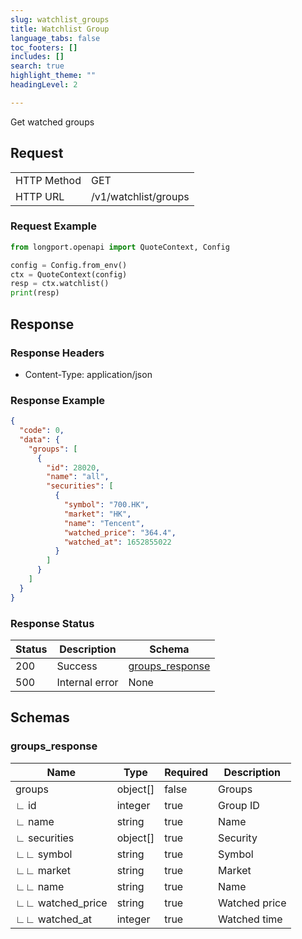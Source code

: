 ```yaml
---
slug: watchlist_groups
title: Watchlist Group
language_tabs: false
toc_footers: []
includes: []
search: true
highlight_theme: ""
headingLevel: 2

---
```


Get watched groups

<SDKLinks module="quote" klass="QuoteContext" method="watchlist" />

## 

## Request

<table className="http-basic">
<tbody>
<tr><td className="http-basic-key">HTTP Method</td><td>GET</td></tr>
<tr><td className="http-basic-key">HTTP URL</td><td>/v1/watchlist/groups 
</td></tr>
</tbody>
</table>

### Request Example

```python
from longport.openapi import QuoteContext, Config

config = Config.from_env()
ctx = QuoteContext(config)
resp = ctx.watchlist()
print(resp)
```

## Response

### Response Headers

- Content-Type: application/json

### Response Example

```json
{
  "code": 0,
  "data": {
    "groups": [
      {
        "id": 28020,
        "name": "all",
        "securities": [
          {
            "symbol": "700.HK",
            "market": "HK",
            "name": "Tencent",
            "watched_price": "364.4",
            "watched_at": 1652855022
          }
        ]
      }
    ]
  }
}
```

### Response Status

| Status | Description | Schema |
|---|---|---|
| 200 | Success | [groups_response](#schemagroups_response) |
| 500 | Internal error | None |

<aside className="success">
</aside>

## Schemas

### groups_response

<a id="schemagroups_response"></a>
<a id="schemagroups_response"></a>

|Name|Type|Required|Description|
|---|---|---|---|
|groups|object[]|false|Groups|
|∟ id|integer|true|Group ID|
|∟ name|string|true|Name|
|∟ securities|object[]|true|Security|
|∟∟ symbol|string|true|Symbol|
|∟∟ market|string|true|Market|
|∟∟ name|string|true|Name|
|∟∟ watched_price|string|true|Watched price|
|∟∟ watched_at|integer|true|Watched time|

